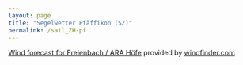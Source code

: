```yaml
---
layout: page
title: "Segelwetter Pfäffikon (SZ)"
permalink: /sail_ZH-pf
---
```


<html>
  <script src="https://www.windfinder.com/widget/forecast/js/freienbach_ara-hoefe?unit_wave=m&unit_rain=mm&unit_temperature=c&unit_wind=kts&unit_pressure=hPa&days=3&show_day=1&show_waves=0"></script>
  <noscript>
    <a rel="nofollow" href="https://www.windfinder.com/forecast/freienbach_ara-hoefe?utm_source=forecast&utm_medium=web&utm_campaign=homepageweather&utm_content=noscript-forecast">Wind forecast for Freienbach / ARA Höfe</a> provided by <a rel="nofollow" href="https://www.windfinder.com?utm_source=forecast&utm_medium=web&utm_campaign=homepageweather&utm_content=noscript-logo">windfinder.com</a>
  </noscript>
</html>

